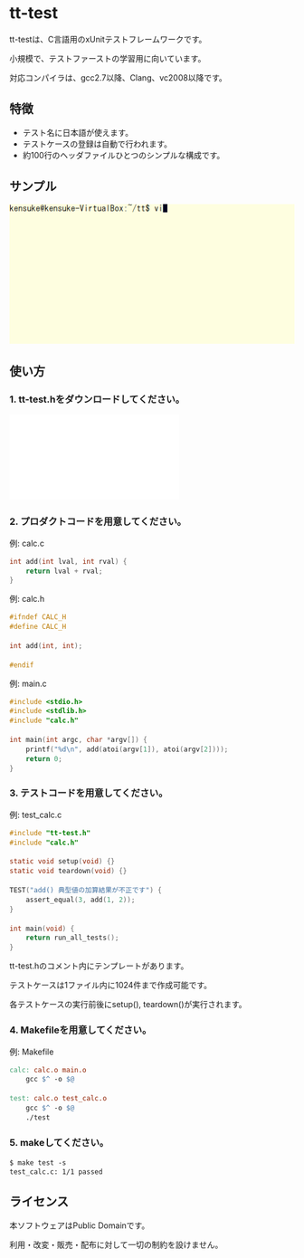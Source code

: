 # tt-test
tt-testは、C言語用のxUnitテストフレームワークです。

小規模で、テストファーストの学習用に向いています。

対応コンパイラは、gcc2.7以降、Clang、vc2008以降です。

## 特徴
* テスト名に日本語が使えます。
* テストケースの登録は自動で行われます。
* 約100行のヘッダファイルひとつのシンプルな構成です。

## サンプル
![Sample](sample.gif)

## 使い方
### 1. tt-test.hをダウンロードしてください。
![tt-test.h](src/tt-test.h)

### 2. プロダクトコードを用意してください。
例: calc.c
```c
int add(int lval, int rval) {
	return lval + rval;
}
```

例: calc.h
```c
#ifndef CALC_H
#define CALC_H

int add(int, int);

#endif
```

例: main.c
```c
#include <stdio.h>
#include <stdlib.h>
#include "calc.h"

int main(int argc, char *argv[]) {
	printf("%d\n", add(atoi(argv[1]), atoi(argv[2])));
	return 0;
}
```

### 3. テストコードを用意してください。
例: test_calc.c
```c
#include "tt-test.h"
#include "calc.h"

static void setup(void) {}
static void teardown(void) {}

TEST("add() 典型値の加算結果が不正です") {
	assert_equal(3, add(1, 2));
}

int main(void) {
	return run_all_tests();
}
```

tt-test.hのコメント内にテンプレートがあります。

テストケースは1ファイル内に1024件まで作成可能です。

各テストケースの実行前後にsetup(), teardown()が実行されます。

### 4. Makefileを用意してください。
例: Makefile
```Makefile
calc: calc.o main.o
	gcc $^ -o $@

test: calc.o test_calc.o
	gcc $^ -o $@
	./test
```

### 5. makeしてください。
```
$ make test -s
test_calc.c: 1/1 passed
```

## ライセンス
本ソフトウェアはPublic Domainです。

利用・改変・販売・配布に対して一切の制約を設けません。
